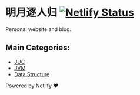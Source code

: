 # 明月逐人归  [![Netlify Status](https://api.netlify.com/api/v1/badges/403bd302-ed50-4f86-90ee-d0217e738b29/deploy-status)](https://app.netlify.com/sites/mingshan/deploys)

Personal website and blog. 

## Main Categories:

- [JUC](https://mingshan.fun/categories/java/juc/)
- [JVM](https://mingshan.fun/categories/jvm/)
- [Data Structure](https://mingshan.fun/categories/%E6%95%B0%E6%8D%AE%E7%BB%93%E6%9E%84/)

Powered by Netlify ❤
